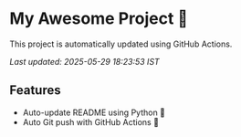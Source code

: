 # My Awesome Project 🚀

This project is automatically updated using GitHub Actions.

_Last updated: 2025-05-29 18:23:53 IST_

## Features
- Auto-update README using Python 🐍
- Auto Git push with GitHub Actions 🤖
